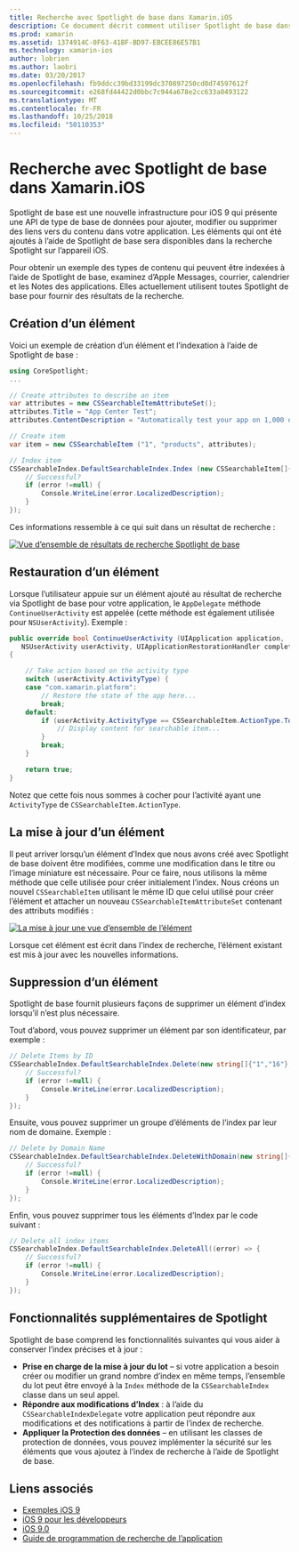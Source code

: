 ```yaml
---
title: Recherche avec Spotlight de base dans Xamarin.iOS
description: Ce document décrit comment utiliser Spotlight de base dans une application Xamarin.iOS pour fournir des liens vers du contenu de dans l’application. Il explique comment créer, restaurer, mettre à jour et supprimer des éléments de recherche.
ms.prod: xamarin
ms.assetid: 1374914C-0F63-41BF-BD97-EBCEE86E57B1
ms.technology: xamarin-ios
author: lobrien
ms.author: laobri
ms.date: 03/20/2017
ms.openlocfilehash: fb9ddcc39bd33199dc370897250cd0d74597612f
ms.sourcegitcommit: e268fd44422d0bbc7c944a678e2cc633a0493122
ms.translationtype: MT
ms.contentlocale: fr-FR
ms.lasthandoff: 10/25/2018
ms.locfileid: "50110353"
---
```

# <a name="search-with-core-spotlight-in-xamarinios"></a>Recherche avec Spotlight de base dans Xamarin.iOS

Spotlight de base est une nouvelle infrastructure pour iOS 9 qui présente une API de type de base de données pour ajouter, modifier ou supprimer des liens vers du contenu dans votre application. Les éléments qui ont été ajoutés à l’aide de Spotlight de base sera disponibles dans la recherche Spotlight sur l’appareil iOS.

Pour obtenir un exemple des types de contenu qui peuvent être indexées à l’aide de Spotlight de base, examinez d’Apple Messages, courrier, calendrier et les Notes des applications. Elles actuellement utilisent toutes Spotlight de base pour fournir des résultats de la recherche.

## <a name="creating-an-item"></a>Création d’un élément

Voici un exemple de création d’un élément et l’indexation à l’aide de Spotlight de base :

```csharp
using CoreSpotlight;
...

// Create attributes to describe an item
var attributes = new CSSearchableItemAttributeSet();
attributes.Title = "App Center Test";
attributes.ContentDescription = "Automatically test your app on 1,000 devices in the cloud.";

// Create item
var item = new CSSearchableItem ("1", "products", attributes);

// Index item
CSSearchableIndex.DefaultSearchableIndex.Index (new CSSearchableItem[]{ item }, (error) => {
    // Successful?
    if (error !=null) {
        Console.WriteLine(error.LocalizedDescription);
    }
});
```

Ces informations ressemble à ce qui suit dans un résultat de recherche :

[![](corespotlight-images/corespotlight01.png "Vue d’ensemble de résultats de recherche Spotlight de base")](corespotlight-images/corespotlight01.png#lightbox)

## <a name="restoring-an-item"></a>Restauration d’un élément

Lorsque l’utilisateur appuie sur un élément ajouté au résultat de recherche via Spotlight de base pour votre application, le `AppDelegate` méthode `ContinueUserActivity` est appelée (cette méthode est également utilisée pour `NSUserActivity`). Exemple :

```csharp
public override bool ContinueUserActivity (UIApplication application,
   NSUserActivity userActivity, UIApplicationRestorationHandler completionHandler)
{

    // Take action based on the activity type
    switch (userActivity.ActivityType) {
    case "com.xamarin.platform":
        // Restore the state of the app here...
        break;
    default:
        if (userActivity.ActivityType == CSSearchableItem.ActionType.ToString ()) {
            // Display content for searchable item...
        }
        break;
    }

    return true;
}
```

Notez que cette fois nous sommes à cocher pour l’activité ayant une `ActivityType` de `CSSearchableItem.ActionType`.

## <a name="updating-an-item"></a>La mise à jour d’un élément

Il peut arriver lorsqu’un élément d’Index que nous avons créé avec Spotlight de base doivent être modifiées, comme une modification dans le titre ou l’image miniature est nécessaire. Pour ce faire, nous utilisons la même méthode que celle utilisée pour créer initialement l’index.
Nous créons un nouvel `CSSearchableItem` utilisant le même ID que celui utilisé pour créer l’élément et attacher un nouveau `CSSearchableItemAttributeSet` contenant des attributs modifiés :

[![](corespotlight-images/corespotlight02.png "La mise à jour une vue d’ensemble de l’élément")](corespotlight-images/corespotlight02.png#lightbox)

Lorsque cet élément est écrit dans l’index de recherche, l’élément existant est mis à jour avec les nouvelles informations.

## <a name="deleting-an-item"></a>Suppression d’un élément

Spotlight de base fournit plusieurs façons de supprimer un élément d’index lorsqu’il n’est plus nécessaire.

Tout d’abord, vous pouvez supprimer un élément par son identificateur, par exemple :

```csharp
// Delete Items by ID
CSSearchableIndex.DefaultSearchableIndex.Delete(new string[]{"1","16"},(error) => {
    // Successful?
    if (error !=null) {
        Console.WriteLine(error.LocalizedDescription);
    }
});
```

Ensuite, vous pouvez supprimer un groupe d’éléments de l’index par leur nom de domaine. Exemple :

```csharp
// Delete by Domain Name
CSSearchableIndex.DefaultSearchableIndex.DeleteWithDomain(new string[]{"domain-name"},(error) => {
    // Successful?
    if (error !=null) {
        Console.WriteLine(error.LocalizedDescription);
    }
});
```

Enfin, vous pouvez supprimer tous les éléments d’Index par le code suivant :

```csharp
// Delete all index items
CSSearchableIndex.DefaultSearchableIndex.DeleteAll((error) => {
    // Successful?
    if (error !=null) {
        Console.WriteLine(error.LocalizedDescription);
    }
});
```
## <a name="additional-core-spotlight-features"></a>Fonctionnalités supplémentaires de Spotlight

Spotlight de base comprend les fonctionnalités suivantes qui vous aider à conserver l’index précises et à jour :

- **Prise en charge de la mise à jour du lot** – si votre application a besoin créer ou modifier un grand nombre d’index en même temps, l’ensemble du lot peut être envoyé à la `Index` méthode de la `CSSearchableIndex` classe dans un seul appel.
- **Répondre aux modifications d’Index** : à l’aide du `CSSearchableIndexDelegate` votre application peut répondre aux modifications et des notifications à partir de l’index de recherche.
- **Appliquer la Protection des données** – en utilisant les classes de protection de données, vous pouvez implémenter la sécurité sur les éléments que vous ajoutez à l’index de recherche à l’aide de Spotlight de base.



## <a name="related-links"></a>Liens associés

- [Exemples iOS 9](https://developer.xamarin.com/samples/ios/iOS9/)
- [iOS 9 pour les développeurs](https://developer.apple.com/ios/pre-release/)
- [iOS 9.0](https://developer.apple.com/library/prerelease/ios/releasenotes/General/WhatsNewIniOS/Articles/iOS9.html)
- [Guide de programmation de recherche de l’application](https://developer.apple.com/library/prerelease/ios/documentation/General/Conceptual/AppSearch/index.html#//apple_ref/doc/uid/TP40016308)
